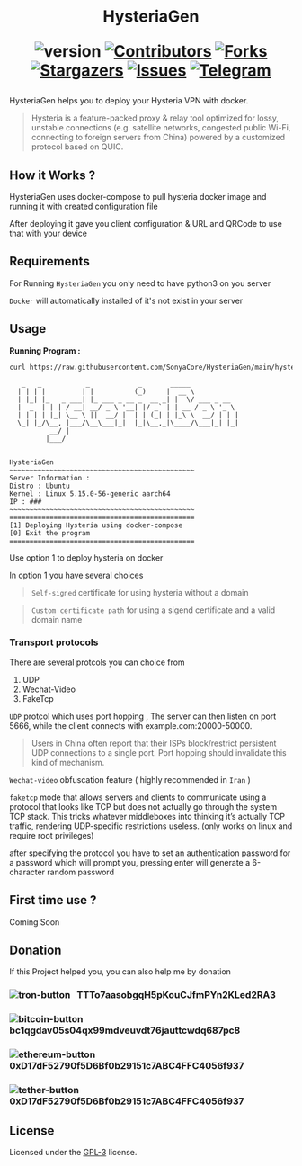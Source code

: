 <h1 align="center"> HysteriaGen

![version]
[![Contributors][contributors-shield]][contributors-url]
[![Forks][forks-shield]][forks-url]
[![Stargazers][stars-shield]][stars-url]
[![Issues][issues-shield]][issues-url]
[![Telegram][telegram-shield]][telegram-url]

</h1>

HysteriaGen helps you to deploy your Hysteria VPN with docker.

> Hysteria is a feature-packed proxy & relay tool optimized for lossy, unstable connections (e.g. satellite networks, congested public Wi-Fi, connecting to foreign servers from China) powered by a customized protocol based on QUIC.

## **How it Works ?**

HysteriaGen uses docker-compose to pull hysteria docker image and running it with created configuration file

After deploying it gave you client configuration & URL and QRCode to use that with your device

## **Requirements**

For Running `HysteriaGen` you only need to have python3 on you server

`Docker` will automatically installed of it's not exist in your server

## Usage

**Running Program :**

```bash
curl https://raw.githubusercontent.com/SonyaCore/HysteriaGen/main/hysteria.py -o /tmp/hysteria.py && python3 /tmp/hysteria.py
```

```
   _   _           _            _       _____
  | | | |         | |          (_)     |  __ \
  | |_| |_   _ ___| |_ ___ _ __ _  __ _| |  \/ ___ _ __
  |  _  | | | / __| __/ _ \ '__| |/ _` | | __ / _ \ '_ \
  | | | | |_| \__ \ ||  __/ |  | | (_| | |_\ \  __/ | | |
  \_| |_/\__, |___/\__\___|_|  |_|\__,_|\____/\___|_| |_|
          __/ |
         |___/


HysteriaGen
~~~~~~~~~~~~~~~~~~~~~~~~~~~~~~~~~~~~~~~~~~~~~~
Server Information :
Distro : Ubuntu
Kernel : Linux 5.15.0-56-generic aarch64
IP : ###
~~~~~~~~~~~~~~~~~~~~~~~~~~~~~~~~~~~~~~~~~~~~~~
==============================================
[1] Deploying Hysteria using docker-compose
[0] Exit the program
==============================================
```

Use option 1 to deploy hysteria on docker

In option 1 you have several choices

> `Self-signed` certificate for using hysteria without a domain

> `Custom certificate path` for using a sigend certificate and a valid domain name

### Transport protocols

There are several protcols you can choice from

1. UDP
2. Wechat-Video
3. FakeTcp

`UDP` protcol which uses port hopping , The server can then listen on port 5666, while the client connects with example.com:20000-50000.

> Users in China often report that their ISPs block/restrict persistent UDP connections to a single port. Port hopping should invalidate this kind of mechanism.

`Wechat-video` obfuscation feature ( highly recommended in `Iran` )

`faketcp` mode that allows servers and clients to communicate using a protocol that looks like TCP but does not actually go through the system TCP stack. This tricks whatever middleboxes into thinking it’s actually TCP traffic, rendering UDP-specific restrictions useless. (only works on linux and require root privileges)

after specifying the protocol you have to set an authentication password for a password which will prompt you, pressing enter will generate a 6-character random password

## First time use ?

Coming Soon

## Donation

If this Project helped you, you can also help me by donation

### ![tron-button] &nbsp; TTTo7aasobgqH5pKouCJfmPYn2KLed2RA3

### ![bitcoin-button] &nbsp; bc1qgdav05s04qx99mdveuvdt76jauttcwdq687pc8

### ![ethereum-button] &nbsp; 0xD17dF52790f5D6Bf0b29151c7ABC4FFC4056f937

### ![tether-button] &nbsp; 0xD17dF52790f5D6Bf0b29151c7ABC4FFC4056f937

## License

Licensed under the [GPL-3][license] license.

<!-- MARKDOWN LINKS & IMAGES -->
<!-- https://www.markdownguide.org/basic-syntax/#reference-style-links -->

[tron-button]: https://img.shields.io/badge/TRX-Tron-ff69b4
[tether-button]: https://img.shields.io/badge/ERC20-Tether-purple
[bitcoin-button]: https://img.shields.io/badge/BTC-Bitcoin-orange
[ethereum-button]: https://img.shields.io/badge/ETH-Ethereum-blue
[contributors-shield]: https://img.shields.io/github/contributors/SonyaCore/HysteriaGen?style=flat
[contributors-url]: https://github.com/SonyaCore/HysteriaGen/graphs/contributors
[forks-shield]: https://img.shields.io/github/forks/SonyaCore/HysteriaGen?style=flat
[forks-url]: https://github.com/SonyaCore/HysteriaGen/network/members
[stars-shield]: https://img.shields.io/github/stars/SonyaCore/HysteriaGen?style=flat
[stars-url]: https://github.com/SonyaCore/HysteriaGen/stargazers
[issues-shield]: https://img.shields.io/github/issues/SonyaCore/HysteriaGen?style=flat
[issues-url]: https://github.com/SonyaCore/HysteriaGen/issues
[telegram-shield]: https://img.shields.io/badge/Telegram-blue.svg?style=flat&logo=telegram
[telegram-url]: https://t.me/ReiNotes
[license]: LICENSE
[version]: https://img.shields.io/badge/Version-0.3.0-blue
